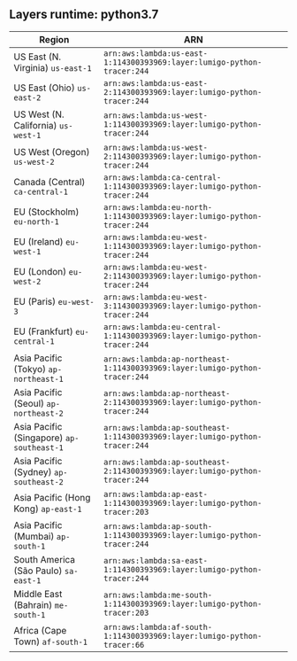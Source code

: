 Layers runtime: python3.7
----
| Region | ARN |
| --- | --- |
|US East (N. Virginia)  `us-east-1`|`arn:aws:lambda:us-east-1:114300393969:layer:lumigo-python-tracer:244`|
|US East (Ohio)  `us-east-2`|`arn:aws:lambda:us-east-2:114300393969:layer:lumigo-python-tracer:244`|
|US West (N. California)  `us-west-1`|`arn:aws:lambda:us-west-1:114300393969:layer:lumigo-python-tracer:244`|
|US West (Oregon)  `us-west-2`|`arn:aws:lambda:us-west-2:114300393969:layer:lumigo-python-tracer:244`|
|Canada (Central)  `ca-central-1`|`arn:aws:lambda:ca-central-1:114300393969:layer:lumigo-python-tracer:244`|
|EU (Stockholm)  `eu-north-1`|`arn:aws:lambda:eu-north-1:114300393969:layer:lumigo-python-tracer:244`|
|EU (Ireland)  `eu-west-1`|`arn:aws:lambda:eu-west-1:114300393969:layer:lumigo-python-tracer:244`|
|EU (London)  `eu-west-2`|`arn:aws:lambda:eu-west-2:114300393969:layer:lumigo-python-tracer:244`|
|EU (Paris)  `eu-west-3`|`arn:aws:lambda:eu-west-3:114300393969:layer:lumigo-python-tracer:244`|
|EU (Frankfurt)  `eu-central-1`|`arn:aws:lambda:eu-central-1:114300393969:layer:lumigo-python-tracer:244`|
|Asia Pacific (Tokyo)  `ap-northeast-1`|`arn:aws:lambda:ap-northeast-1:114300393969:layer:lumigo-python-tracer:244`|
|Asia Pacific (Seoul)  `ap-northeast-2`|`arn:aws:lambda:ap-northeast-2:114300393969:layer:lumigo-python-tracer:244`|
|Asia Pacific (Singapore)  `ap-southeast-1`|`arn:aws:lambda:ap-southeast-1:114300393969:layer:lumigo-python-tracer:244`|
|Asia Pacific (Sydney)  `ap-southeast-2`|`arn:aws:lambda:ap-southeast-2:114300393969:layer:lumigo-python-tracer:244`|
|Asia Pacific (Hong Kong)  `ap-east-1`|`arn:aws:lambda:ap-east-1:114300393969:layer:lumigo-python-tracer:203`|
|Asia Pacific (Mumbai)  `ap-south-1`|`arn:aws:lambda:ap-south-1:114300393969:layer:lumigo-python-tracer:244`|
|South America (São Paulo)  `sa-east-1`|`arn:aws:lambda:sa-east-1:114300393969:layer:lumigo-python-tracer:244`|
|Middle East (Bahrain)  `me-south-1`|`arn:aws:lambda:me-south-1:114300393969:layer:lumigo-python-tracer:203`|
|Africa (Cape Town)  `af-south-1`|`arn:aws:lambda:af-south-1:114300393969:layer:lumigo-python-tracer:66`|
